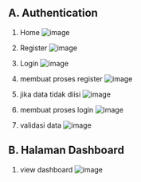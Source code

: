 A. Authentication
-
1. Home
![image](https://github.com/user-attachments/assets/3ba6e6fe-dc85-411d-8a3d-0710d5754dd7)

2. Register
![image](https://github.com/user-attachments/assets/dc1436e2-81a4-493b-a189-ccccf27ba67d)

3. Login
![image](https://github.com/user-attachments/assets/e8b5d6e4-039e-4ccf-831b-b6847942f319)

4. membuat proses register
![image](https://github.com/user-attachments/assets/ee992040-34af-492b-ac2d-0982aef38824)

5. jika data tidak diisi
![image](https://github.com/user-attachments/assets/c129007c-d5a7-47ac-a5c5-912305226608)

6. membuat proses login
![image](https://github.com/user-attachments/assets/5d9ff9c9-a5ea-4164-a1a5-bde2c7d3bf5f)

7. validasi data
![image](https://github.com/user-attachments/assets/fb2a3bc4-9af0-4273-9167-88b9d9a59790)

B. Halaman Dashboard
-
1. view dashboard
![image](https://github.com/user-attachments/assets/f19e15bb-4148-4a6e-83f0-8eba22b849ad)

